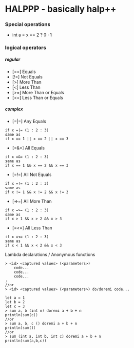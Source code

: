 # HALPPP - basically halp++

### Special operations
- int a = x == 2 ? 0 : 1

### logical operators
##### regular
- [==] Equals
- [!=] Not Equals
- [>] More Than
- [<] Less Than
- [>=] More Than or Equals
- [<=] Less Than or Equals
##### complex
- [=|=] Any Equals
```
if x =|= (1 : 2 : 3) 
same as
if x == 1 || x == 2 || x == 3
```
- [=&=] All Equals
```
if x =&= (1 : 2 : 3)
same as
if x == 1 && x == 2 && x == 3
```
- [=!=] All Not Equals
```
if x =!= (1 : 2 : 3)
same as
if x != 1 && x != 2 && x != 3
```
- [=>=] All More Than
```
if x =>= (1 : 2 : 3)
same as
if x > 1 && x > 2 && x > 3
```
- [=<=] All Less Than
```
if x =<= (1 : 2 : 3)
same as
if x < 1 && x < 2 && x < 3
```

Lambda declarations / Anonymous functions
```
> <id> <captured values> (<parameters>)
    code...
    code...
    code...
;
//or
> <id> <captured values> (<parameters>) do/doremi code...

let a = 1
let b = 2
let c = 3
> sum a, b (int n) doremi a + b + n
println(sum(c))
//or
> sum a, b, c () doremi a + b + n
println(sum())
//or
> sum (int a, int b, int c) doremi a + b + n
println(sum(a,b,c))
```